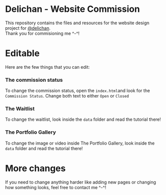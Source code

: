 # Delichan -  Website Commission
This repository contains the files and resources for the website design project for <a href="https://twitter.com/delichan3d" target="_blank">@delichan</a>.<br>
Thank you for commisioning me ^-^!
<!-- 
## Instructions

1. Clone or download the repository to your local machine.
2. Make any necessary changes to the files and resources in the repository.
3. Push your changes back to the repository. -->

# Editable
Here are the few things that you can edit:
### The commission status
To change the commission status, open the `index.html`and look for the `Commission Status`. Change both text to either `Open` or `Closed`
### The Waitlist
To change the waitlist, look inside the `data` folder and read the tutorial there!
### The Portfolio Gallery
To change the image or video inside The Portfolio Gallery, look inside the `data` folder and read the tutorial there!

# More changes
If you need to change anything harder like adding new pages or changing how something looks, 
feel free to contact me ^-^!

<!-- ## Contact

If you have any questions or need to make further changes/assistance with the project, please don't hesitate to contact me. My email is [liusvinv@gmail.com] and my Discord handle is [Shubamium#8524]. -->
